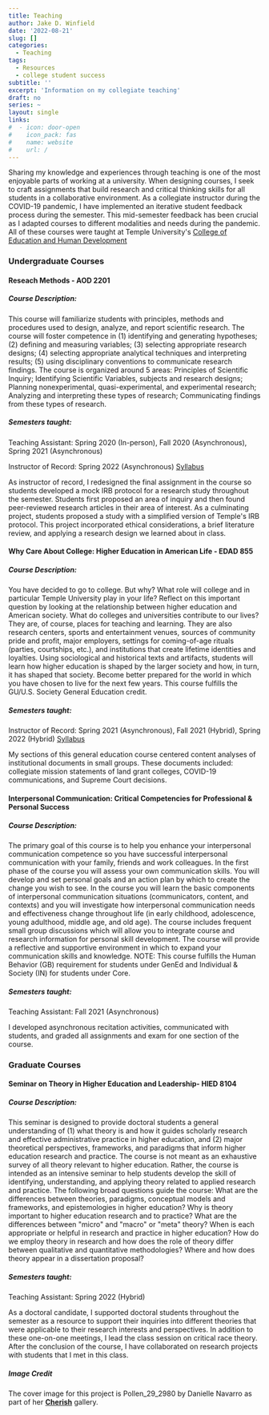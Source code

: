 ```yaml
---
title: Teaching
author: Jake D. Winfield
date: '2022-08-21'
slug: []
categories:
  - Teaching
tags:
  - Resources
  - college student success
subtitle: ''
excerpt: 'Information on my collegiate teaching'
draft: no
series: ~
layout: single
links:
#  - icon: door-open
#    icon_pack: fas
#    name: website
#    url: /
---
```

Sharing my knowledge and experiences through teaching is one of the most enjoyable parts of working at a university. When designing courses, I seek to craft assignments that build research and critical thinking skills for all students in a collaborative environment. As a collegiate instructor during the COVID-19 pandemic, I have implemented an iterative student feedback process during the semester. This mid-semester feedback has been crucial as I adapted courses to different modalities and needs during the pandemic. All of these courses were taught at Temple University's [College of Education and Human Development](education.temple.edu)

### Undergraduate Courses 

#### Reseach Methods - AOD 2201
##### Course Description: 

This course will familiarize students with principles, methods and procedures used to design, analyze, and report scientific research. The course will foster competence in (1) identifying and generating hypotheses; (2) defining and measuring variables; (3) selecting appropriate research designs; (4) selecting appropriate analytical techniques and interpreting results; (5) using disciplinary conventions to communicate research findings. The course is organized around 5 areas: Principles of Scientific Inquiry; Identifying Scientific Variables, subjects and research designs; Planning nonexperimental, quasi-experimental, and experimental research; Analyzing and interpreting these types of research; Communicating findings from these types of research.

##### Semesters taught:

Teaching Assistant: Spring 2020 (In-person), Fall 2020 (Asynchronous), Spring 2021 (Asynchronous)

Instructor of Record: Spring 2022 (Asynchronous) [Syllabus](http://dx.doi.org/10.34944/dspace/7230)

As instructor of record, I redesigned the final assignment in the course so students developed a mock IRB protocol for a research study throughout the semester. Students first proposed an area of inquiry and then found peer-reviewed research articles in their area of interest. As a culminating project, students proposed a study with a simplified version of Temple's IRB protocol.  This project incorporated ethical considerations, a brief literature review, and applying a research design we learned about in class. 

#### Why Care About College: Higher Education in American Life - EDAD 855
##### Course Description: 

 You have decided to go to college. But why? What role will college and in particular Temple University play in your life? Reflect on this important question by looking at the relationship between higher education and American society. What do colleges and universities contribute to our lives? They are, of course, places for teaching and learning. They are also research centers, sports and entertainment venues, sources of community pride and profit, major employers, settings for coming-of-age rituals (parties, courtships, etc.), and institutions that create lifetime identities and loyalties. Using sociological and historical texts and artifacts, students will learn how higher education is shaped by the larger society and how, in turn, it has shaped that society. Become better prepared for the world in which you have chosen to live for the next few years. This course fulfills the GU/U.S. Society General Education credit. 
 
##### Semesters taught:

Instructor of Record: Spring 2021 (Asynchronous), Fall 2021 (Hybrid), Spring 2022 (Hybrid) [Syllabus](http://dx.doi.org/10.34944/dspace/7616)

My sections of this general education course centered content analyses of institutional documents in small groups. These documents included: collegiate mission statements of land grant colleges, COVID-19 communications, and Supreme Court decisions. 

#### Interpersonal Communication: Critical Competencies for Professional & Personal Success
##### Course Description: 

The primary goal of this course is to help you enhance your interpersonal communication competence so you have successful interpersonal communication with your family, friends and work colleagues. In the first phase of the course you will assess your own communication skills. You will develop and set personal goals and an action plan by which to create the change you wish to see. In the course you will learn the basic components of interpersonal communication situations (communicators, content, and contexts) and you will investigate how interpersonal communication needs and effectiveness change throughout life (in early childhood, adolescence, young adulthood, middle age, and old age). The course includes frequent small group discussions which will allow you to integrate course and research information for personal skill development. The course will provide a reflective and supportive environment in which to expand your communication skills and knowledge. NOTE: This course fulfills the Human Behavior (GB) requirement for students under GenEd and Individual & Society (IN) for students under Core.

##### Semesters taught:

Teaching Assistant: Fall 2021 (Asynchronous)

I developed asynchronous recitation activities, communicated with students, and graded all assignments and exam for one section of the course. 

### Graduate Courses 

#### Seminar on Theory in Higher Education and Leadership- HIED 8104
##### Course Description: 

This seminar is designed to provide doctoral students a general understanding of (1) what theory is and how it guides scholarly research and effective administrative practice in higher education, and (2) major theoretical perspectives, frameworks, and paradigms that inform higher education research and practice. The course is not meant as an exhaustive survey of all theory relevant to higher education. Rather, the course is intended as an intensive seminar to help students develop the skill of identifying, understanding, and applying theory related to applied research and practice. The following broad questions guide the course: What are the differences between theories, paradigms, conceptual models and frameworks, and epistemologies in higher education? Why is theory important to higher education research and to practice? What are the differences between "micro" and "macro" or "meta" theory? When is each appropriate or helpful in research and practice in higher education? How do we employ theory in research and how does the role of theory differ between qualitative and quantitative methodologies? Where and how does theory appear in a dissertation proposal?

##### Semesters taught:

Teaching Assistant: Spring 2022 (Hybrid)

As a doctoral candidate, I supported doctoral students throughout the semester as a resource to support their inquiries into different theories that were applicable to their research interests and perspectives. In addition to these one-on-one meetings, I lead the class session on critical race theory. After the conclusion of the course, I have collaborated on research projects with students that I met in this class.  

##### Image Credit
The cover image for this project is Pollen_29_2980 by Danielle Navarro as part of her [**Cherish**](https://art.djnavarro.net/gallery/cherish/) gallery.
